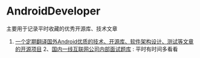 # AndroidDeveloper
主要用于记录平时收藏的优秀开源库、技术文章


1. [一个定期翻译国外Android优质的技术、开源库、软件架构设计、测试等文章的开源项目](https://github.com/hehonghui/android-tech-frontier)
2、[国内一线互联网公司内部面试题库](https://github.com/JackyAndroid/AndroidInterview-Q-A/blob/master/README-CN.md) : 平时有时间多看看
